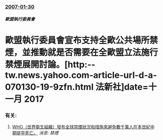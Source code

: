 ### [2007-01-30](/news/2007/01/30/index.md)

##### 歐盟執行委員會
# 歐盟執行委員會宣布支持全歐公共場所禁煙，並推動就是否需要在全歐盟立法施行禁煙展開討論。[http:--tw.news.yahoo.com-article-url-d-a-070130-19-9zfn.html 法新社]date=十一月 2017 




### 有关:

1. [WHO（世界衛生組織）發布全球禁煙狀況和措施來避免數千萬人在本世紀中期提早死亡。](/news/2008/02/7/WHO-世界衛生組織-發布全球禁煙狀況和措施來避免數千萬人在本世紀中期提早死亡.md) _消息: 禁煙_
